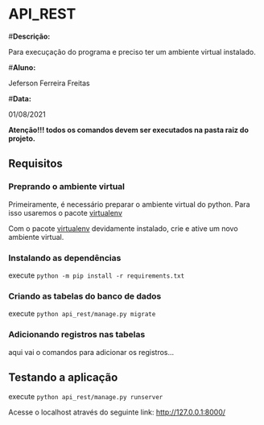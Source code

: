 # API_REST

#**Descrição:**

Para execuçação do programa e preciso ter um ambiente virtual instalado.

#**Aluno:**

Jeferson Ferreira Freitas

#**Data:**

01/08/2021

<b>Atenção!!! todos os comandos devem ser executados na pasta raiz do projeto.</b>

## Requisitos

### Preprando o ambiente virtual

Primeiramente, é necessário preparar o ambiente virtual do python. Para isso usaremos o pacote [virtualenv](https://pypi.org/project/virtualenv/)

Com o pacote [virtualenv](https://pypi.org/project/virtualenv/) devidamente instalado, crie e ative um novo ambiente virtual.

### Instalando as dependências
execute `python -m pip install -r requirements.txt`

### Criando as tabelas do banco de dados
execute `python api_rest/manage.py migrate`

### Adicionando registros nas tabelas
aqui vai o comandos para adicionar os registros...

## Testando a aplicação
execute `python api_rest/manage.py runserver`

Acesse o localhost através do seguinte link: http://127.0.0.1:8000/
